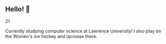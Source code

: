 ## Hello! 🍃

21

Currently studying computer science at Lawrence University!
I also play on the Women's ice hockey and lacrosse there. 


